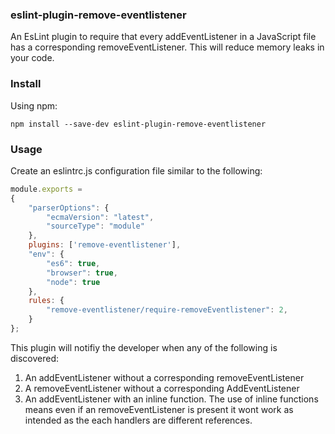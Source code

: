 ### eslint-plugin-remove-eventlistener
An EsLint plugin to require that every addEventListener in a JavaScript file has a corresponding removeEventListener. This will reduce memory leaks in your code.

### Install

Using npm:

```npm install --save-dev eslint-plugin-remove-eventlistener ```

### Usage

Create an eslintrc.js configuration file similar to the following:

```javascript
module.exports =
{
    "parserOptions": {
        "ecmaVersion": "latest",
        "sourceType": "module"
    },
    plugins: ['remove-eventlistener'],
    "env": {
        "es6": true,
        "browser": true,
        "node": true
    },
    rules: {
        "remove-eventlistener/require-removeEventlistener": 2,
    }
};

```

This plugin will notifiy the developer when any of the following is discovered:

1) An addEventListener without a corresponding removeEventListener
2) A removeEventListener without a corresponding AddEventListener
3) An addEventListener with an inline function. The use of inline functions means  even if an removeEventListener is present it wont work as intended as the each handlers are different references. 